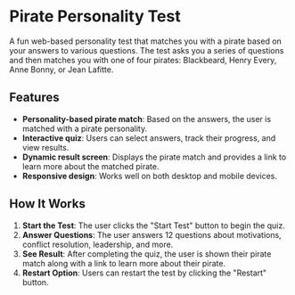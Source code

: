 # Pirate Personality Test

A fun web-based personality test that matches you with a pirate based on your answers to various questions. The test asks you a series of questions and then matches you with one of four pirates: Blackbeard, Henry Every, Anne Bonny, or Jean Lafitte.

## Features

- **Personality-based pirate match**: Based on the answers, the user is matched with a pirate personality.
- **Interactive quiz**: Users can select answers, track their progress, and view results.
- **Dynamic result screen**: Displays the pirate match and provides a link to learn more about the matched pirate.
- **Responsive design**: Works well on both desktop and mobile devices.

## How It Works

1. **Start the Test**: The user clicks the "Start Test" button to begin the quiz.
2. **Answer Questions**: The user answers 12 questions about motivations, conflict resolution, leadership, and more.
3. **See Result**: After completing the quiz, the user is shown their pirate match along with a link to learn more about their pirate.
4. **Restart Option**: Users can restart the test by clicking the "Restart" button.
